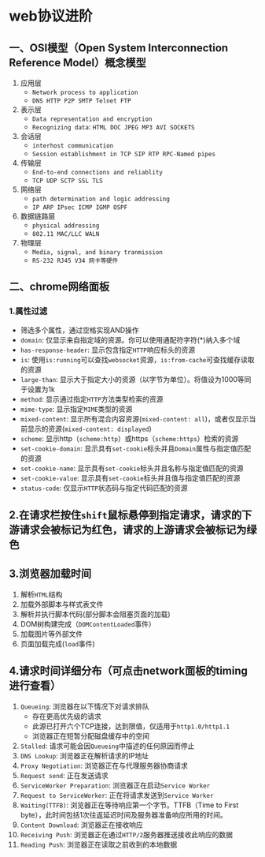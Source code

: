 # web协议进阶
## 一、OSI模型（Open System Interconnection Reference Model）概念模型
1. 应用层
    * `Network process to application`
    * `DNS HTTP P2P SMTP Telnet FTP`
2. 表示层
    * `Data representation and encryption`
    * `Recognizing data`: `HTML DOC JPEG MP3 AVI SOCKETS`
3. 会话层
    * `interhost communication`
    * `Session establishment in TCP SIP RTP RPC-Named pipes`
4. 传输层
    * `End-to-end connections and reliablity`
    * `TCP UDP SCTP SSL TLS`
5. 网络层
    * `path determination and logic addressing`
    * `IP ARP IPsec ICMP IGMP OSPF`
6. 数据链路层
    * `physical addressing`
    * `802.11 MAC/LLC WALN `
7. 物理层
    * `Media, signal, and binary tranmission`
    * `RS-232 RJ45 V34 网卡等硬件`
## 二、chrome网络面板
### 1.属性过滤
* 筛选多个属性，通过空格实现AND操作
* `domain`: 仅显示来自指定域的资源。你可以使用通配符字符(*)纳入多个域
* `has-response-header`: 显示包含指定`HTTP`响应标头的资源
* `is`: 使用`is:running`可以查找`websocket`资源，`is:from-cache`可查找缓存读取的资源
* `large-than`: 显示大于指定大小的资源（以字节为单位）。将值设为1000等同于设置为1k
* `method`: 显示通过指定`HTTP`方法类型检索的资源
* `mime-type`: 显示指定`MIME`类型的资源
* `mixed-content`: 显示所有混合内容资源(`mixed-content: all`)，或者仅显示当前显示的资源(`mixed-content: displayed`)
* `scheme`: 显示http（`scheme:http`）或https（`scheme:https`）检索的资源
* `set-cookie-domain`: 显示具有`set-cookie`标头并且`Domain`属性与指定值匹配的资源
* `set-cookie-name`: 显示具有`set-cookie`标头并且名称与指定值匹配的资源
* `set-cookie-value`: 显示具有`set-cookie`标头并且值与指定值匹配的资源
* `status-code`: 仅显示`HTTP`状态码与指定代码匹配的资源
## 2.在请求栏按住`shift`鼠标悬停到指定请求，请求的下游请求会被标记为红色，请求的上游请求会被标记为绿色
## 3.浏览器加载时间
1. 解析`HTML`结构
2. 加载外部脚本与样式表文件
3. 解析并执行脚本代码(部分脚本会阻塞页面的加载)
4. DOM树构建完成（`DOMContentLoaded`事件）
5. 加载图片等外部文件
6. 页面加载完成(`load`事件)
## 4.请求时间详细分布（可点击network面板的timing进行查看）
1. `Queueing`: 浏览器在以下情况下对请求排队
    * 存在更高优先级的请求
    * 此源已打开六个TCP连接，达到限值，仅适用于`http1.0/http1.1`
    * 浏览器正在短暂分配磁盘缓存中的空间
2. `Stalled`: 请求可能会因`Queueing`中描述的任何原因而停止
3. `DNS Lookup`: 浏览器正在解析请求的IP地址
4. `Proxy Negotiation`: 浏览器正在与代理服务器协商请求
5. `Request send`: 正在发送请求
6. `ServiceWorker Preparation`: 浏览器正在启动`Service Worker`
7. `Request to ServiceWorker`: 正在将请求发送到`Service Worker`
8. `Waiting(TTFB)`: 浏览器正在等待响应第一个字节。TTFB（Time to First byte），此时间包括1次往返延迟时间及服务器准备响应所用的时间。
9. `Content Download`: 浏览器正在接收响应
10. `Receiving Push`: 浏览器正在通过`HTTP/2`服务器推送接收此响应的数据
11. `Reading Push`: 浏览器正在读取之前收到的本地数据
